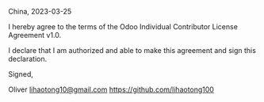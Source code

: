 China, 2023-03-25

I hereby agree to the terms of the Odoo Individual Contributor License
Agreement v1.0.

I declare that I am authorized and able to make this agreement and sign this
declaration.

Signed,

Oliver lihaotong10@gmail.com https://github.com/lihaotong100
